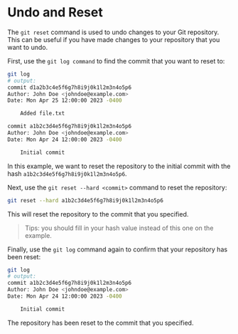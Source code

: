 # Undo and Reset

The `git reset` command is used to undo changes to your Git repository. This can be useful if you have made changes to your repository that you want to undo.

First, use the `git log command` to find the commit that you want to reset to:

```bash
git log
# output:
commit d1a2b3c4e5f6g7h8i9j0k1l2m3n4o5p6
Author: John Doe <johndoe@example.com>
Date: Mon Apr 25 12:00:00 2023 -0400

	Added file.txt

commit a1b2c3d4e5f6g7h8i9j0k1l2m3n4o5p6
Author: John Doe <johndoe@example.com>
Date: Mon Apr 24 12:00:00 2023 -0400

	Initial commit

```

In this example, we want to reset the repository to the initial commit with the hash `a1b2c3d4e5f6g7h8i9j0k1l2m3n4o5p6`.

Next, use the `git reset --hard <commit>` command to reset the repository:

```bash
git reset --hard a1b2c3d4e5f6g7h8i9j0k1l2m3n4o5p6
```

This will reset the repository to the commit that you specified.

> Tips: you should fill in your hash value instead of this one on the example.

Finally, use the `git log` command again to confirm that your repository has been reset:

```bash
git log
# output:
commit a1b2c3d4e5f6g7h8i9j0k1l2m3n4o5p6
Author: John Doe <johndoe@example.com>
Date: Mon Apr 24 12:00:00 2023 -0400

	Initial commit

```

The repository has been reset to the commit that you specified.
